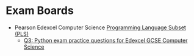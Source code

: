 Exam Boards
===========

* Pearson Edexcel Computer Science [Programming Language Subset (PLS)](https://qualifications.pearson.com/content/dam/pdf/GCSE/Computer%20Science/2020/specification-and-sample-assessments/GCSE_L1_L2_Computer_Science_2020_Programming_Language_Subset_PLS_v3.pdf)
    * [Q3: Python exam practice questions for Edexcel GCSE Computer Science](https://blog.withcode.uk/2022/04/q3-python-exam-practice-questions-for-edexcel-gcse-computer-science/)